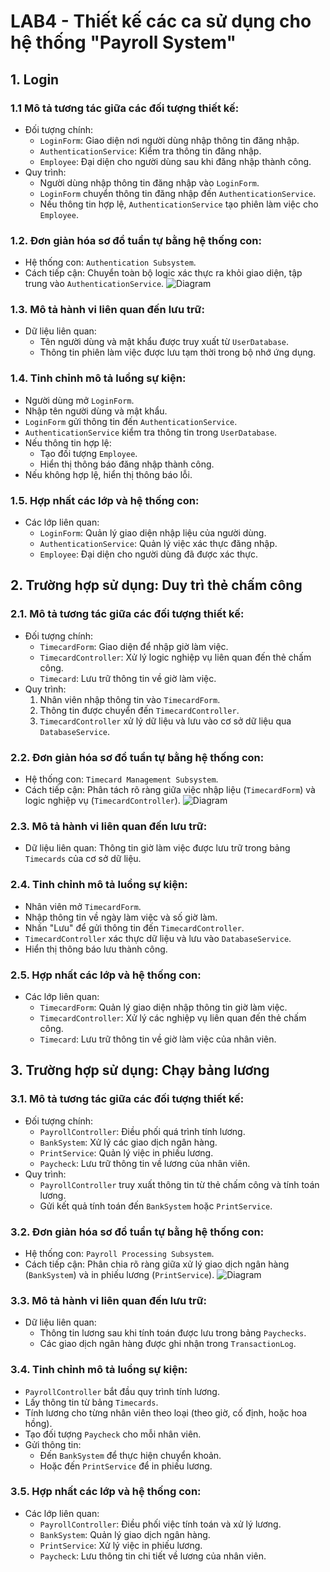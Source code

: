 # LAB4 - Thiết kế các ca sử dụng cho hệ thống "Payroll System"

## 1. Login
### 1.1 Mô tả tương tác giữa các đối tượng thiết kế:
   - Đối tượng chính:
     - `LoginForm`: Giao diện nơi người dùng nhập thông tin đăng nhập.
     - `AuthenticationService`: Kiểm tra thông tin đăng nhập.
     - `Employee`: Đại diện cho người dùng sau khi đăng nhập thành công.
   - Quy trình:
     - Người dùng nhập thông tin đăng nhập vào `LoginForm`.
     - `LoginForm` chuyển thông tin đăng nhập đến `AuthenticationService`.
     - Nếu thông tin hợp lệ, `AuthenticationService` tạo phiên làm việc cho `Employee`.

### 1.2. Đơn giản hóa sơ đồ tuần tự bằng hệ thống con:
   - Hệ thống con: `Authentication Subsystem`.
   - Cách tiếp cận: Chuyển toàn bộ logic xác thực ra khỏi giao diện, tập trung vào `AuthenticationService`.
![Diagram](https://www.planttext.com/api/plantuml/png/R96nJiCm48RtUufJTrw00JK3PQbOKYHMOwp6gcDRjbFHcO6PYRKL0rAb3aXCoS3WleYVW5VWab8r0JnOFl_V_VVB_ce-npum5wfIWLz8ZSvu0Om7u_362mUMHCcbPJhWQ6hcKa-CAqV8F4udGpMhGY4qrIn8etFXbfABZipo8NbPMcLMuY1I0T3EmhCByiHpl2vIlRCOYlYXvnWerVvv_qX7tGb04A5PJkXLQdOILt5R8K_rMuKFSSEfCpNl78WuShUdwvulC1LmTXf3-gj5bPedG5g7Vif71hDKRmpQGiQjHXNN9IubSRm7Tjb_tEuYqOFKxTYrBf2tEWZbHN_oud3yDy0VNz9VvAyt4VeUnhIr7_aD003__mC0)
### 1.3. Mô tả hành vi liên quan đến lưu trữ:
   - Dữ liệu liên quan:
     - Tên người dùng và mật khẩu được truy xuất từ `UserDatabase`.
     - Thông tin phiên làm việc được lưu tạm thời trong bộ nhớ ứng dụng.

### 1.4. Tinh chỉnh mô tả luồng sự kiện:
   - Người dùng mở `LoginForm`.
   - Nhập tên người dùng và mật khẩu.
   - `LoginForm` gửi thông tin đến `AuthenticationService`.
   - `AuthenticationService` kiểm tra thông tin trong `UserDatabase`.
   - Nếu thông tin hợp lệ:
      - Tạo đối tượng `Employee`.
      - Hiển thị thông báo đăng nhập thành công.
   - Nếu không hợp lệ, hiển thị thông báo lỗi.

### 1.5. Hợp nhất các lớp và hệ thống con:
   - Các lớp liên quan:
     - `LoginForm`: Quản lý giao diện nhập liệu của người dùng.
     - `AuthenticationService`: Quản lý việc xác thực đăng nhập.
     - `Employee`: Đại diện cho người dùng đã được xác thực.

## 2. Trường hợp sử dụng: Duy trì thẻ chấm công
### 2.1. Mô tả tương tác giữa các đối tượng thiết kế:
   - Đối tượng chính:
     - `TimecardForm`: Giao diện để nhập giờ làm việc.
     - `TimecardController`: Xử lý logic nghiệp vụ liên quan đến thẻ chấm công.
     - `Timecard`: Lưu trữ thông tin về giờ làm việc.
   - Quy trình:
     1. Nhân viên nhập thông tin vào `TimecardForm`.
     2. Thông tin được chuyển đến `TimecardController`.
     3. `TimecardController` xử lý dữ liệu và lưu vào cơ sở dữ liệu qua `DatabaseService`.

### 2.2. Đơn giản hóa sơ đồ tuần tự bằng hệ thống con:
   - Hệ thống con: `Timecard Management Subsystem`.
   - Cách tiếp cận: Phân tách rõ ràng giữa việc nhập liệu (`TimecardForm`) và logic nghiệp vụ (`TimecardController`).
![Diagram](https://www.planttext.com/api/plantuml/png/RD4zJiCm50VmtQTuwiu5652bXBO3Oaa7LjUnY5L_HBPJYPc1WKFG38mL837XeKEatiCdu0eybxQgfIuUddx_zo7_XktOUMfzfoHnIw716iS9PTvOk5MjD4-SanQ1OAAbsiDeBXHdrDOJOzK8g8Fvv38eZFRMICdjFojoLb9F5zJnYjkLO7nloegGurIuki7MS0ttJVpPjE2RuLi_WiSTFLO2C7pV5R1K9YYJBz1FOzW8g6Fu02bYUEak-kBa7uQU9HA-s7dgGCeAoTtkipjVO3Mi3R1T3ow6joo4FEkhq_8QvA71MZVv0kd06KQVzrU5r-EKnT2RF33ckaw_z0S00F__0m00)
### 2.3. Mô tả hành vi liên quan đến lưu trữ:
   - Dữ liệu liên quan: Thông tin giờ làm việc được lưu trữ trong bảng `Timecards` của cơ sở dữ liệu.

### 2.4. Tinh chỉnh mô tả luồng sự kiện:
   - Nhân viên mở `TimecardForm`.
   - Nhập thông tin về ngày làm việc và số giờ làm.
   - Nhấn "Lưu" để gửi thông tin đến `TimecardController`.
   - `TimecardController` xác thực dữ liệu và lưu vào `DatabaseService`.
   - Hiển thị thông báo lưu thành công.

### 2.5. Hợp nhất các lớp và hệ thống con:
   - Các lớp liên quan:
     - `TimecardForm`: Quản lý giao diện nhập thông tin giờ làm việc.
     - `TimecardController`: Xử lý các nghiệp vụ liên quan đến thẻ chấm công.
     - `Timecard`: Lưu trữ thông tin về giờ làm việc của nhân viên.

## 3. Trường hợp sử dụng: Chạy bảng lương
### 3.1. Mô tả tương tác giữa các đối tượng thiết kế:
   - Đối tượng chính:
     - `PayrollController`: Điều phối quá trình tính lương.
     - `BankSystem`: Xử lý các giao dịch ngân hàng.
     - `PrintService`: Quản lý việc in phiếu lương.
     - `Paycheck`: Lưu trữ thông tin về lương của nhân viên.
   - Quy trình:
     - `PayrollController` truy xuất thông tin từ thẻ chấm công và tính toán lương.
     - Gửi kết quả tính toán đến `BankSystem` hoặc `PrintService`.

### 3.2. Đơn giản hóa sơ đồ tuần tự bằng hệ thống con:
   - Hệ thống con: `Payroll Processing Subsystem`.
   - Cách tiếp cận: Phân chia rõ ràng giữa xử lý giao dịch ngân hàng (`BankSystem`) và in phiếu lương (`PrintService`).
![Diagram](https://www.planttext.com/api/plantuml/png/V58zJiCm5DvzYgViN801LUc0a1WgfGEhvLgnbVIvE4wbp8nCt822AYIWWe4f6JeOzHu-0LVW9Q7GLe27Pyll-tkMFvhre73SkdAQioBJ2DOKad7XZ8KegGedfp3CZSWYDYEO5dh6qK4qufKrUJuqwDfTsWXu0QFXFYhccFKYNJjE3aIiHfT8EzT2zln30A-4acJUDNd5s7ucE3eXJpY6EDGl3jvlGlrGmcLPWRF-6HKulwAQRrut2qmPGRU4yr0l2QNy6wRWQ6wdGjs0eBgSWcYljt1U4NwyAqGm0ouqJtH4vUyGvje_8kEvWx7YhQ_n2wGW731j-yhVaY3GwaNZX3HFGxFIknaeVtD5ucL5EqAcJAZliQCHOHlzmYy4sOPwXP1gRc0IcckXcCmB2MS8CwL3lIw_f_vn7VtZglyW_kxRFHZDfBwUIkA43QYqt-WJ003__mC0)
### 3.3. Mô tả hành vi liên quan đến lưu trữ:
   - Dữ liệu liên quan:
     - Thông tin lương sau khi tính toán được lưu trong bảng `Paychecks`.
     - Các giao dịch ngân hàng được ghi nhận trong `TransactionLog`.

### 3.4. Tinh chỉnh mô tả luồng sự kiện:
   - `PayrollController` bắt đầu quy trình tính lương.
   - Lấy thông tin từ bảng `Timecards`.
   - Tính lương cho từng nhân viên theo loại (theo giờ, cố định, hoặc hoa hồng).
   - Tạo đối tượng `Paycheck` cho mỗi nhân viên.
   - Gửi thông tin:
      - Đến `BankSystem` để thực hiện chuyển khoản.
      - Hoặc đến `PrintService` để in phiếu lương.

### 3.5. Hợp nhất các lớp và hệ thống con:
   - Các lớp liên quan:
     - `PayrollController`: Điều phối việc tính toán và xử lý lương.
     - `BankSystem`: Quản lý giao dịch ngân hàng.
     - `PrintService`: Xử lý việc in phiếu lương.
     - `Paycheck`: Lưu thông tin chi tiết về lương của nhân viên.
